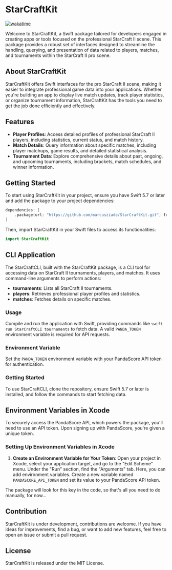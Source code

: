 # StarCraftKit
<a href="https://wakatime.com/badge/user/52d828f5-807b-496a-bfc0-5dbef43c05e5/project/018de122-9301-4e14-a56f-4a6e87034a5d"><img src="https://wakatime.com/badge/user/52d828f5-807b-496a-bfc0-5dbef43c05e5/project/018de122-9301-4e14-a56f-4a6e87034a5d.svg" alt="wakatime"></a>

Welcome to StarCraftKit, a Swift package tailored for developers engaged in creating apps or tools focused on the professional StarCraft II scene. This package provides a robust set of interfaces designed to streamline the handling, querying, and presentation of data related to players, matches, and tournaments within the StarCraft II pro scene.

## About StarCraftKit

StarCraftKit offers Swift interfaces for the pro StarCraft II scene, making it easier to integrate professional game data into your applications. Whether you're building an app to display live match updates, track player statistics, or organize tournament information, StarCraftKit has the tools you need to get the job done efficiently and effectively.

## Features

-   **Player Profiles**: Access detailed profiles of professional StarCraft II players, including statistics, current status, and match history.
-   **Match Details**: Query information about specific matches, including player matchups, game results, and detailed statistical analysis.
-   **Tournament Data**: Explore comprehensive details about past, ongoing, and upcoming tournaments, including brackets, match schedules, and winner information.

## Getting Started

To start using StarCraftKit in your project, ensure you have Swift 5.7 or later and add the package to your project dependencies:

```swift
dependencies: [
    .package(url: "https://github.com/marcusziade/StarCraftKit.git", from: "1.0.0")
]
```

Then, import StarCraftKit in your Swift files to access its functionalities:

```swift
import StarCraftKit
```

## CLI Application

The StarCraftCLI, built with the StarCraftKit package, is a CLI tool for accessing data on StarCraft II tournaments, players, and matches. It uses command-line arguments to perform actions:

- **tournaments**: Lists all StarCraft II tournaments.
- **players**: Retrieves professional player profiles and statistics.
- **matches**: Fetches details on specific matches.

### Usage

Compile and run the application with Swift, providing commands like `swift run StarCraftCLI tournaments` to fetch data. A valid `PANDA_TOKEN` environment variable is required for API requests.

### Environment Variable

Set the `PANDA_TOKEN` environment variable with your PandaScore API token for authentication.

### Getting Started

To use StarCraftCLI, clone the repository, ensure Swift 5.7 or later is installed, and follow the commands to start fetching data.

## Environment Variables in Xcode

To securely access the PandaScore API, which powers the package, you'll need to use an API token. Upon signing up with PandaScore, you're given a unique token.

### Setting Up Environment Variables in Xcode

1. **Create an Environment Variable for Your Token**: Open your project in Xcode, select your application target, and go to the "Edit Scheme" menu. Under the "Run" section, find the "Arguments" tab. Here, you can add environment variables. Create a new variable named `PANDASCORE_API_TOKEN` and set its value to your PandaScore API token.

The package will look for this key in the code, so that's all you need to do manually, for now...

## Contribution

StarCraftKit is under development, contributions are welcome. If you have ideas for improvements, find a bug, or want to add new features, feel free to open an issue or submit a pull request.

## License

StarCraftKit is released under the MIT License.
